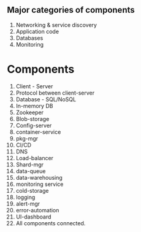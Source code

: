 ## Major categories of components
1. Networking & service discovery 
2. Application code
3. Databases
4. Monitoring 


# Components

1. Client - Server
2. Protocol between client-server 
3. Database - SQL/NoSQL
4. In-memory DB
5. Zookeeper
6. Blob-storage
7. Config-server
8. container-service
9. pkg-mgr
10. CI/CD
11. DNS
12. Load-balancer
13. Shard-mgr
14. data-queue
15. data-warehousing 
16. monitoring service
17. cold-storage
18. logging
19. alert-mgr
20. error-automation
21. UI-dashboard
22. All components connected. 